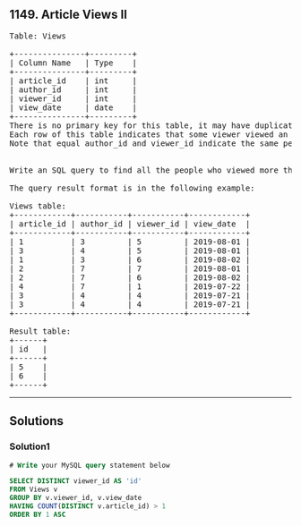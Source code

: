 ## 1149. Article Views II
<pre>
Table: Views

+---------------+---------+
| Column Name   | Type    |
+---------------+---------+
| article_id    | int     |
| author_id     | int     |
| viewer_id     | int     |
| view_date     | date    |
+---------------+---------+
There is no primary key for this table, it may have duplicate rows.
Each row of this table indicates that some viewer viewed an article (written by some author) on some date. 
Note that equal author_id and viewer_id indicate the same person.
 

Write an SQL query to find all the people who viewed more than one article on the same date, sorted in ascending order by their id.

The query result format is in the following example:

Views table:
+------------+-----------+-----------+------------+
| article_id | author_id | viewer_id | view_date  |
+------------+-----------+-----------+------------+
| 1          | 3         | 5         | 2019-08-01 |
| 3          | 4         | 5         | 2019-08-01 |
| 1          | 3         | 6         | 2019-08-02 |
| 2          | 7         | 7         | 2019-08-01 |
| 2          | 7         | 6         | 2019-08-02 |
| 4          | 7         | 1         | 2019-07-22 |
| 3          | 4         | 4         | 2019-07-21 |
| 3          | 4         | 4         | 2019-07-21 |
+------------+-----------+-----------+------------+

Result table:
+------+
| id   |
+------+
| 5    |
| 6    |
+------+
</pre>

--------------------------------------------------------------

## Solutions

### Solution1
```sql
# Write your MySQL query statement below

SELECT DISTINCT viewer_id AS 'id'
FROM Views v
GROUP BY v.viewer_id, v.view_date
HAVING COUNT(DISTINCT v.article_id) > 1
ORDER BY 1 ASC
```

